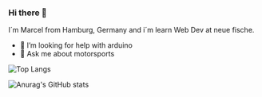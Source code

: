 ### Hi there 👋

I´m Marcel from Hamburg, Germany and i´m learn Web Dev at neue fische.

- 🤔 I’m looking for help with arduino 
- 💬 Ask me about motorsports 

![Top Langs](https://github-readme-stats.vercel.app/api/top-langs/?username=marcelherr&layout=compact)

![Anurag's GitHub stats](https://github-readme-stats.vercel.app/api?username=marcelherr&hide=contribs,prs)
